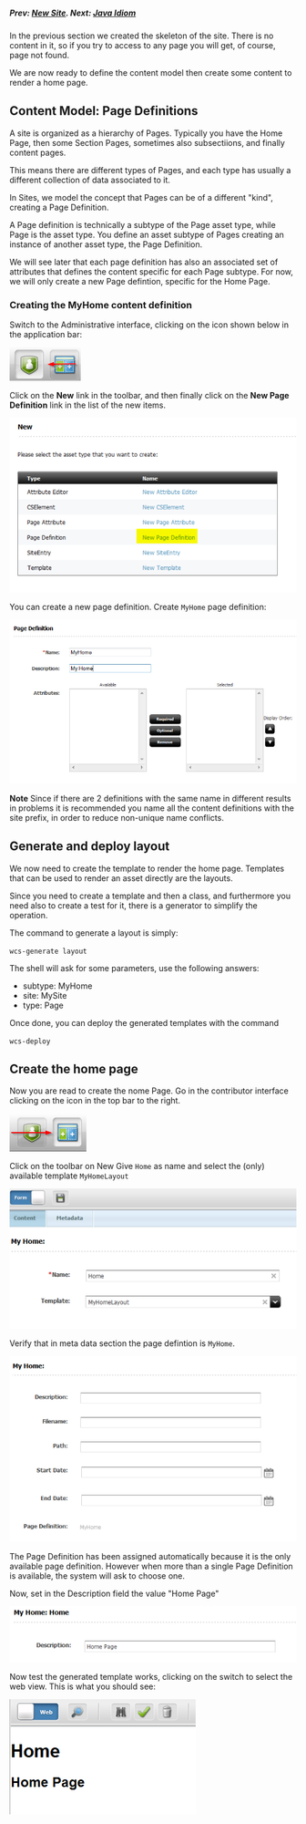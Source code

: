 ##### Prev:  [New Site](NewSite.md). Next: [Java Idiom](JavaIdiom.md)


In the previous section we created the skeleton of the site. There is no content in it, so if you try to access to any page you will get, of course, page not found.

We are now ready to define the content model then create some content to render a home page.


## Content Model: Page Definitions 

A site is organized as a hierarchy of Pages. Typically you have the Home Page, then some Section Pages, sometimes also subsectiions, and finally content pages.

This means there are different types of Pages, and each type has usually a different collection of data associated to it.

In Sites, we model the concept that Pages can be of a different "kind", creating a Page Definition.

A Page definition is technically a subtype of the Page asset type, while Page is the asset type. You define an asset subtype of Pages creating an instance of another asset type, the Page Definition.

We will see later that each page definition has also an associated set of attributes that defines the content specific for each Page subtype. For now, we will only create a new Page defintion, specific for the Home Page.


### Creating the MyHome content definition

Switch to the Administrative interface, clicking on the icon shown below in the application bar:

![Admin](../img/snap2093.png)

Click on the **New** link in the toolbar, and then finally click on the **New Page Definition** link in the list of the new items.

![New Page Definition](../img/snap1821.png)

You can create a new page definition. 
Create `MyHome` page definition: 

![My Home](../img/snap6106.png)

**Note** Since if there are 2 definitions with the same name in different results in problems  it is recommended you name all the content definitions with the site prefix, in order to reduce non-unique name conflicts.

## Generate and deploy layout

We now need to create the template to render the home page. Templates that can be used to render an asset directly are the layouts.

Since you need to create a template and then a class, and furthermore you need also to create a test for it, there is a generator to simplify the operation.

The command to generate a layout is simply:

`wcs-generate layout`

The shell will ask for some parameters, use the following answers:

- subtype: MyHome
- site: MySite
- type: Page

Once done, you can deploy the generated templates with the command

`wcs-deploy`


##  Create the home page

Now you are read to create the nome Page. Go in the contributor interface clicking on the icon in the top bar to the right.

![Contributor Interface](../img/snap7755.png)

Click on the toolbar on New
Give `Home` as name and select the (only) available template `MyHomeLayout`

![New Layout](../img/snap6677.png)

Verify that in meta data section the page defintion is `MyHome`. 

![Page Definition is MyHome](../img/snap5365.png)

The Page Definition  has been assigned automatically because it is the only available page definition. However when more than a single Page Definition is available, the system will ask to choose one.

Now, set in the Description field the value "Home Page"

![Description](../img/snap3950.png)

Now test the generated template works, clicking on the switch to select the web view. This is what you should see: 

![Description](../img/snap5968.png)

